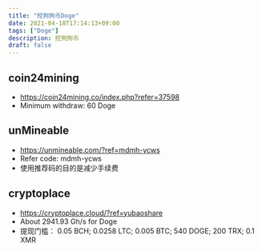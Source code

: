 ```yaml
---
title: "挖狗狗币Doge"
date: 2021-04-18T17:14:13+09:00
tags: ["Doge"]
description: 挖狗狗币
draft: false
---
```

## coin24mining
- https://coin24mining.co/index.php?refer=37598
- Minimum withdraw: 60 Doge

<!--more-->

## unMineable 
- https://unmineable.com/?ref=mdmh-ycws
- Refer code: mdmh-ycws
- 使用推荐码的目的是减少手续费

## cryptoplace
- https://cryptoplace.cloud/?ref=yubaoshare
- About 2941.93 Gh/s for Doge
- 提现门槛： 0.05 BCH; 0.0258 LTC; 0.005 BTC; 540 DOGE; 200 TRX; 0.1 XMR

